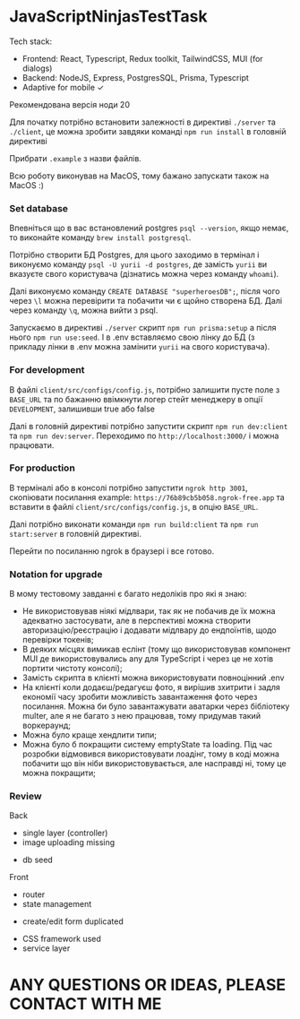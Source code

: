 # JavaScriptNinjasTestTask

Tech stack:
- Frontend: React, Typescript, Redux toolkit, TailwindCSS, MUI (for dialogs)
- Backend: NodeJS, Express, PostgresSQL, Prisma, Typescript
- Adaptive for mobile ✓

Рекомендована версія ноди 20

Для початку потрібно встановити залежності в директиві `./server` та `./client`, це можна зробити завдяки команді `npm run install` в головній директиві

Прибрати `.example` з назви файлів. 

Всю роботу виконував на MacOS, тому бажано запускати також на MacOS :)

### Set database

Впевніться що в вас встановлений postgres `psql --version`, якщо немає, то виконайте команду `brew install postgresql`.

Потрібно створити БД Postgres, для цього заходимо в термінал і виконуємо команду `psql -U yurii -d postgres`, де замість `yurii` ви вказуєте свого користувача (дізнатись можна через команду `whoami`).

Далі виконуємо команду `CREATE DATABASE "superheroesDB";`, після чого через `\l` можна перевірити та побачити чи є щойно створена БД. Далі через команду `\q`, можна вийти з psql.

Запускаємо в директиві `./server` скрипт `npm run prisma:setup` а після нього `npm run use:seed`. І в .env вставляємо свою лінку до БД (з прикладу лінки в .env можна замінити `yurii` на свого користувача).

### For development

В файлі `client/src/configs/config.js`, потрібно залишити пусте поле з `BASE_URL` та по бажанню ввімкнути логер стейт менеджеру в опції `DEVELOPMENT`, залишивши true або false

Далі в головній директиві потрібно запустити скрипт `npm run dev:client` та `npm run dev:server`. Переходимо по `http://localhost:3000/` і можна працювати.

### For production

В терміналі або в консолі потрібно запустити `ngrok http 3001`, скопіювати посилання example: `https://76b89cb5b058.ngrok-free.app` та вставити в файлі `client/src/configs/config.js`, в опцію `BASE_URL`.

Далі потрібно виконати команди `npm run build:client` та `npm run start:server` в головній директиві. 

Перейти по посиланню ngrok в браузері і все готово.

### Notation for upgrade 

В мому тестовому завданні є багато недоліків про які я знаю:
- Не використовував ніякі мідлвари, так як не побачив де їх можна адекватно застосувати, але в перспективі можна створити авторизацію/реєстрацію і додавати мідлвару до ендпоїнтів, щодо перевірки токенів;
- В деяких місцях вимикав еслінт (тому що використовував компонент MUI де використовувались any для TypeScript і через це не хотів портити чистоту консолі);
- Замість скрипта в клієнті можна використовувати повноцінний .env
- На клієнті коли додаєш/редагуєш фото, я вирішив зхитрити і задля економії часу зробити можливість завантаження фото через посилання. Можна би було завантажувати аватарки через бібліотеку multer, але я не багато з нею працював, тому придумав такий воркераунд;
- Можна було краще хендлити типи;
- Можна було б покращити систему emptyState та loading. Під час розробки відмовився використовувати лоадінг, тому в коді можна побачити що він ніби використовувається, але насправді ні, тому це можна покращити;

### Review

Back
- single layer (controller)
- image uploading missing
+ db seed

Front
+ router
+ state management
- create/edit form duplicated
+ CSS framework used
+ service layer

# ANY QUESTIONS OR IDEAS, PLEASE CONTACT WITH ME
